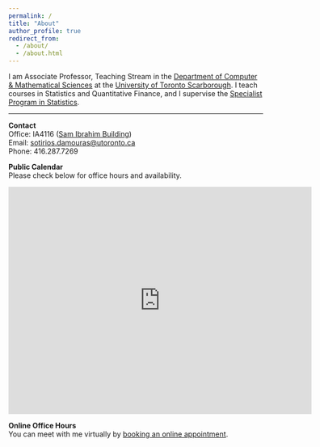 ```yaml
---
permalink: /
title: "About"
author_profile: true
redirect_from: 
  - /about/
  - /about.html
---
```


I am Associate Professor, Teaching Stream in the [Department of Computer & Mathematical Sciences](http://www.utsc.utoronto.ca/cms/) at the [University of Toronto Scarborough](https://www.utsc.utoronto.ca/home/). I teach courses in Statistics and Quantitative Finance, and I supervise the [Specialist Program in Statistics](https://utsc.calendar.utoronto.ca/specialist-program-statistics-science).

---- 

**Contact**    
Office: IA4116 ([Sam Ibrahim Building](https://www.utsc.utoronto.ca/home/sites/utsc.utoronto.ca.home/files/docs/UTSC_Campus_Map.pdf))   
Email: <sotirios.damouras@utoronto.ca>   
Phone: 416.287.7269   

**Public Calendar**    
Please check below for office hours and availability.
<iframe src="https://www.google.com/calendar/embed?mode=WEEK&amp;height=600&amp;wkst=1&amp;bgcolor=%23FFFFFF&amp;src=9mmqt0brl7a15aqjk4tefjlpv8%40group.calendar.google.com&amp;color=%235A6986&amp;ctz=America%2FNew_York" style=" border-width:0 " width="600" height="450" frameborder="0" scrolling="no"></iframe>


**Online Office Hours**    
You can meet with me virtually by [booking an online appointment](https://calendly.com/sdamouras/office-hours?preview_source=et_card&month=2024-09).

 
